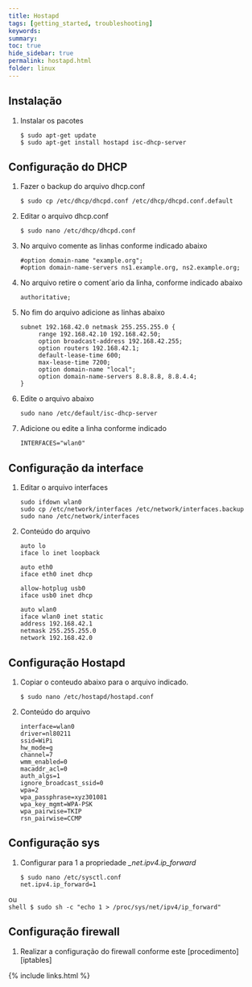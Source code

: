 ```yaml
---
title: Hostapd
tags: [getting_started, troubleshooting]
keywords:
summary:
toc: true
hide_sidebar: true
permalink: hostapd.html
folder: linux
---
```


## Instalação

1. Instalar os pacotes

    ```shell
    $ sudo apt-get update
    $ sudo apt-get install hostapd isc-dhcp-server
    ```

## Configuração do DHCP

1. Fazer o backup do arquivo dhcp.conf


     ```shell
     $ sudo cp /etc/dhcp/dhcpd.conf /etc/dhcp/dhcpd.conf.default
     ```

2. Editar o arquivo dhcp.conf

     ```shell
     $ sudo nano /etc/dhcp/dhcpd.conf
     ```

3. No arquivo comente as linhas conforme indicado abaixo

     ```
     #option domain-name "example.org";
     #option domain-name-servers ns1.example.org, ns2.example.org;
     ```

3. No arquivo retire o coment´ario da linha, conforme indicado abaixo

    ```
    authoritative;
    ```

4. No fim do arquivo adicione as linhas abaixo

    ```
    subnet 192.168.42.0 netmask 255.255.255.0 {
         range 192.168.42.10 192.168.42.50;
         option broadcast-address 192.168.42.255;
         option routers 192.168.42.1;
         default-lease-time 600;
         max-lease-time 7200;
         option domain-name "local";
         option domain-name-servers 8.8.8.8, 8.8.4.4;
    }
    ```

5. Edite o arquivo abaixo

    ```shell
    sudo nano /etc/default/isc-dhcp-server
    ```

6. Adicione ou edite a linha conforme indicado

    ```shell
    INTERFACES="wlan0"
    ```

## Configuração da interface

1. Editar o arquivo interfaces

    ```shell
    sudo ifdown wlan0
    sudo cp /etc/network/interfaces /etc/network/interfaces.backup
    sudo nano /etc/network/interfaces
    ```

2. Conteúdo do arquivo

    ```
    auto lo
    iface lo inet loopback

    auto eth0
    iface eth0 inet dhcp

    allow-hotplug usb0
    iface usb0 inet dhcp

    auto wlan0
    iface wlan0 inet static
    address 192.168.42.1
    netmask 255.255.255.0
    network 192.168.42.0

    ```

## Configuração Hostapd

1. Copiar o conteudo abaixo para o arquivo indicado.


    ```shell
    $ sudo nano /etc/hostapd/hostapd.conf
    ```

2. Conteúdo do arquivo

    ```
    interface=wlan0
    driver=nl80211
    ssid=WiPi
    hw_mode=g
    channel=7
    wmm_enabled=0
    macaddr_acl=0
    auth_algs=1
    ignore_broadcast_ssid=0
    wpa=2
    wpa_passphrase=xyz301081
    wpa_key_mgmt=WPA-PSK
    wpa_pairwise=TKIP
    rsn_pairwise=CCMP
    ```

## Configuração sys

1. Configurar para 1 a propriedade *_net.ipv4.ip_forward*


    ```shell
    $ sudo nano /etc/sysctl.conf
    net.ipv4.ip_forward=1
    ```
ou        
    ```shell
    $ sudo sh -c "echo 1 > /proc/sys/net/ipv4/ip_forward"
    ```

## Configuração firewall

1. Realizar a configuração do firewall conforme este [procedimento][iptables]

{% include links.html %}
